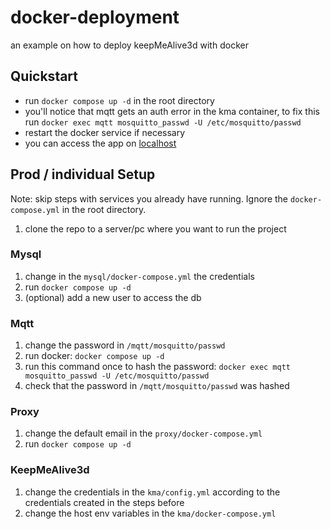 # docker-deployment
an example on how to deploy keepMeAlive3d with docker

## Quickstart

- run `docker compose up -d` in the root directory
- you'll notice that mqtt gets an auth error in the kma container, to fix this run `docker exec mqtt mosquitto_passwd -U /etc/mosquitto/passwd`
- restart the docker service if necessary
- you can access the app on [localhost](http://localhost/)

## Prod / individual Setup

Note: skip steps with services you already have running.
Ignore the `docker-compose.yml` in the root directory.

1. clone the repo to a server/pc where you want to run the project

### Mysql

1. change in the `mysql/docker-compose.yml` the credentials
2. run `docker compose up -d`
3. (optional) add a new user to access the db

### Mqtt

1. change the password in `/mqtt/mosquitto/passwd`
2. run docker: `docker compose up -d`
3. run this command once to hash the password: `docker exec mqtt mosquitto_passwd -U /etc/mosquitto/passwd`
4. check that the password in `/mqtt/mosquitto/passwd` was hashed

### Proxy

1. change the default email in the `proxy/docker-compose.yml`
2. run `docker compose up -d`

### KeepMeAlive3d

1. change the credentials in the `kma/config.yml` according to the credentials created in the steps before
2. change the host env variables in the `kma/docker-compose.yml`
